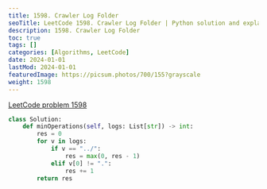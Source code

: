 ```yaml
---
title: 1598. Crawler Log Folder
seoTitle: LeetCode 1598. Crawler Log Folder | Python solution and explanation
description: 1598. Crawler Log Folder
toc: true
tags: []
categories: [Algorithms, LeetCode]
date: 2024-01-01
lastMod: 2024-01-01
featuredImage: https://picsum.photos/700/155?grayscale
weight: 1598
---
```


[LeetCode problem 1598](https://leetcode.com/problems/crawler-log-folder/)

```python
class Solution:
    def minOperations(self, logs: List[str]) -> int:
        res = 0
        for v in logs:
            if v == "../":
                res = max(0, res - 1)
            elif v[0] != ".":
                res += 1
        return res

```
